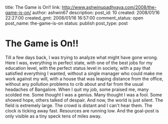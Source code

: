 title: The Game is On!!
link: http://www.ashwinupadhyaya.com/2008/the-game-is-on/
author: ashwin67
description: 
post_id: 10
created: 2008/01/16 22:27:00
created_gmt: 2008/01/16 16:57:00
comment_status: open
post_name: the-game-is-on
status: publish
post_type: post

# The Game is On!!

Till a few days back, I was trying to analyze what might have gone wrong. Here I was, everything in perfect state, with one of the best jobs for my education level, with the perfect status level in society, with a pay that satisfied everything I wanted, without a single manager who could make me work against my will, with a house that was leaping distance from the office, without any pollution problems to crib about and far from the usual headaches of Bangalore. When I quit my job, some praised me, many scolded me. Some thought I was a genius. Many thought I was a fool. Some showed hope, others talked of despair. And now, the world is just silent. The field is extremely large. The crowd is distant and I can't hear them. The clock is ticking away fast. Resources are running low. And the goal-post is only visible as a tiny speck tens of miles away.